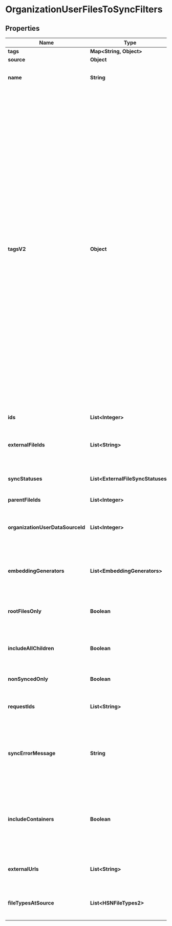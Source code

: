 

# OrganizationUserFilesToSyncFilters


## Properties

| Name | Type | Description | Notes |
|------------ | ------------- | ------------- | -------------|
|**tags** | **Map&lt;String, Object&gt;** |  |  [optional] |
|**source** | **Object** |  |  [optional] |
|**name** | **String** | The name of the file. The query will return files with names that contain this string. |  [optional] |
|**tagsV2** | **Object** |          Tags to filter by. Supports logical AND and OR operations. Input should be like below:         {             \&quot;OR\&quot;: [                 {                 \&quot;key\&quot;: \&quot;subject\&quot;,                 \&quot;value\&quot;: \&quot;holy-bible\&quot;,                 \&quot;negate\&quot;: false                 },                 {                     \&quot;key\&quot;: \&quot;person-of-interest\&quot;,                     \&quot;value\&quot;: \&quot;jesus christ\&quot;,                     \&quot;negate\&quot;: false                 },                 {                     \&quot;key\&quot;: \&quot;genre\&quot;,                     \&quot;value\&quot;: \&quot;fiction\&quot;,                     \&quot;negate\&quot;: true                 }                 {                     \&quot;AND\&quot;: [                         {                             \&quot;key\&quot;: \&quot;subject\&quot;,                             \&quot;value\&quot;: \&quot;tao-te-ching\&quot;,                             \&quot;negate\&quot;: true                         },                         {                             \&quot;key\&quot;: \&quot;author\&quot;,                             \&quot;value\&quot;: \&quot;lao-tzu\&quot;,                             \&quot;negate\&quot;: false                         }                     ]                 }             ]         }         For a single filter, the filter block can be placed within either an \&quot;AND\&quot; or \&quot;OR\&quot; block.          |  [optional] |
|**ids** | **List&lt;Integer&gt;** | The IDs of the files. The query will return files with these IDs. |  [optional] |
|**externalFileIds** | **List&lt;String&gt;** | The external file IDs of the files. The query will return files with these external file IDs. |  [optional] |
|**syncStatuses** | **List&lt;ExternalFileSyncStatuses&gt;** | The sync statuses of the files. The query will return files with these sync statuses. |  [optional] |
|**parentFileIds** | **List&lt;Integer&gt;** |  |  [optional] |
|**organizationUserDataSourceId** | **List&lt;Integer&gt;** | The organization user data source IDs of the files. The query will return files with these organization user data source IDs. |  [optional] |
|**embeddingGenerators** | **List&lt;EmbeddingGenerators&gt;** | The embedding generators of the files. The query will return files with these embedding generators. |  [optional] |
|**rootFilesOnly** | **Boolean** | If true, the query will return only root files. Cannot be true if parent_file_ids or include_all_children is specified. |  [optional] |
|**includeAllChildren** | **Boolean** | If true, the query will return all descendents of the specified parent_file_ids. |  [optional] |
|**nonSyncedOnly** | **Boolean** | If true, the query will return only files that have not been synced yet. |  [optional] |
|**requestIds** | **List&lt;String&gt;** | Filter by request ID(s) which were used to sync the files |  [optional] |
|**syncErrorMessage** | **String** | The error message of the file. The query will return files with error messages that contain this string. To search for files with no error message, use an empty string. |  [optional] |
|**includeContainers** | **Boolean** | If true, the query will return containers in the response. Containers are files that group other files together and have no content themselves. Default behavior is to include containers. |  [optional] |
|**externalUrls** | **List&lt;String&gt;** | The external URLs of the files. The query will return files with these external URLs. |  [optional] |
|**fileTypesAtSource** | **List&lt;HSNFileTypes2&gt;** | Filter files based on their type at the source (for example help center tickets and articles) |  [optional] |



